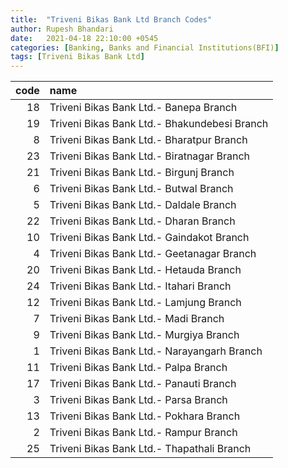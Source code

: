 ```yaml
---
title:  "Triveni Bikas Bank Ltd Branch Codes"
author: Rupesh Bhandari
date:   2021-04-18 22:10:00 +0545
categories: [Banking, Banks and Financial Institutions(BFI)]
tags: [Triveni Bikas Bank Ltd]
---
```


|   code | name                                         |
|-------:|:---------------------------------------------|
|     18 | Triveni Bikas Bank Ltd.- Banepa Branch       |
|     19 | Triveni Bikas Bank Ltd.- Bhakundebesi Branch |
|      8 | Triveni Bikas Bank Ltd.- Bharatpur Branch    |
|     23 | Triveni Bikas Bank Ltd.- Biratnagar Branch   |
|     21 | Triveni Bikas Bank Ltd.- Birgunj Branch      |
|      6 | Triveni Bikas Bank Ltd.- Butwal Branch       |
|      5 | Triveni Bikas Bank Ltd.- Daldale Branch      |
|     22 | Triveni Bikas Bank Ltd.- Dharan Branch       |
|     10 | Triveni Bikas Bank Ltd.- Gaindakot Branch    |
|      4 | Triveni Bikas Bank Ltd.- Geetanagar Branch   |
|     20 | Triveni Bikas Bank Ltd.- Hetauda Branch      |
|     24 | Triveni Bikas Bank Ltd.- Itahari Branch      |
|     12 | Triveni Bikas Bank Ltd.- Lamjung Branch      |
|      7 | Triveni Bikas Bank Ltd.- Madi Branch         |
|      9 | Triveni Bikas Bank Ltd.- Murgiya Branch      |
|      1 | Triveni Bikas Bank Ltd.- Narayangarh Branch  |
|     11 | Triveni Bikas Bank Ltd.- Palpa Branch        |
|     17 | Triveni Bikas Bank Ltd.- Panauti Branch      |
|      3 | Triveni Bikas Bank Ltd.- Parsa Branch        |
|     13 | Triveni Bikas Bank Ltd.- Pokhara Branch      |
|      2 | Triveni Bikas Bank Ltd.- Rampur Branch       |
|     25 | Triveni Bikas Bank Ltd.- Thapathali Branch   |